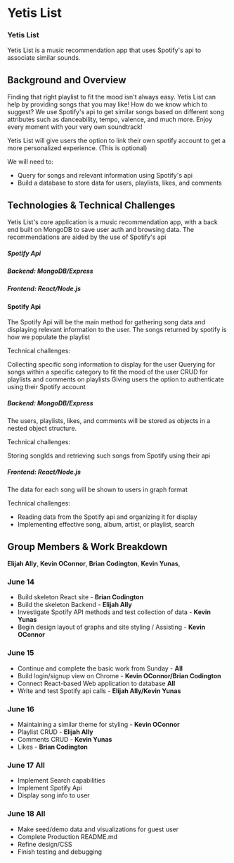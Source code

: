 # Yetis List

### Yetis List 

Yetis List is a music recommendation app that uses Spotify's api to associate similar sounds.

## Background and Overview

Finding that right playlist to fit the mood isn't always easy. Yetis List can help by providing songs that you may like! How do we know which to suggest? We use Spotify's api to get similar songs based on different song attributes such as danceability, tempo, valence, and much more. Enjoy every moment with your very own soundtrack!

Yetis List will give users the option to link their own spotify account to get a more personalized experience. (This is optional)

We will need to: 
  * Query for songs and relevant information using Spotify's api 
  * Build a database to store data for users, playlists, likes, and comments

## Technologies & Technical Challenges

Yetis List's core application is a music recommendation app, with a back end built on MongoDB to save user auth and browsing data. The recommendations are aided by the use of Spotify's api

  ##### Spotify Api
  ##### Backend: MongoDB/Express
  ##### Frontend: React/Node.js

#### Spotify Api
 
The Spotify Api will be the main method for gathering song data and displaying relevant information to the user. The songs returned by spotify is how we populate the playlist

Technical challenges: 

Collecting specific song information to display for the user
Querying for songs within a specific category to fit the mood of the user
CRUD for playlists and comments on playlists
Giving users the option to authenticate using their Spotify account

##### Backend: MongoDB/Express 

The users, playlists, likes, and comments will be stored as objects in a nested object structure. 

Technical challenges: 

Storing songIds and retrieving such songs from Spotify using their api

##### Frontend: React/Node.js 

The data for each song will be shown to users in graph format

Technical challenges: 
  - Reading data from the Spotify api and organizing it for display 
  - Implementing effective song, album, artist, or playlist, search 

## Group Members & Work Breakdown

**Elijah Ally**,
**Kevin OConnor**,
**Brian Codington**,
**Kevin Yunas**,

### June 14
  - Build skeleton React site -  **Brian Codington**
  - Build the skeleton Backend - **Elijah Ally**
  - Investigate Spotify API methods and test collection of data - **Kevin Yunas** 
  - Begin design layout of graphs and site styling / Assisting - **Kevin OConnor** 

### June 15
  - Continue and complete the basic work from Sunday - **All**
  - Build login/signup view on Chrome - **Kevin OConnor/Brian Codington**
  - Connect React-based Web application to database **All**
  - Write and test Spotify api calls - **Elijah Ally/Kevin Yunas**

### June 16
  - Maintaining a similar theme for styling - **Kevin OConnor** 
  - Playlist CRUD - **Elijah Ally** 
  - Comments CRUD - **Kevin Yunas**
  - Likes - **Brian Codington**

### June 17 **All**
  - Implement Search capabilities
  - Implement Spotify Api
  - Display song info to user

### June 18 **All**
  - Make seed/demo data and visualizations for guest user
  - Complete Production README.md
  - Refine design/CSS 
  - Finish testing and debugging
  


